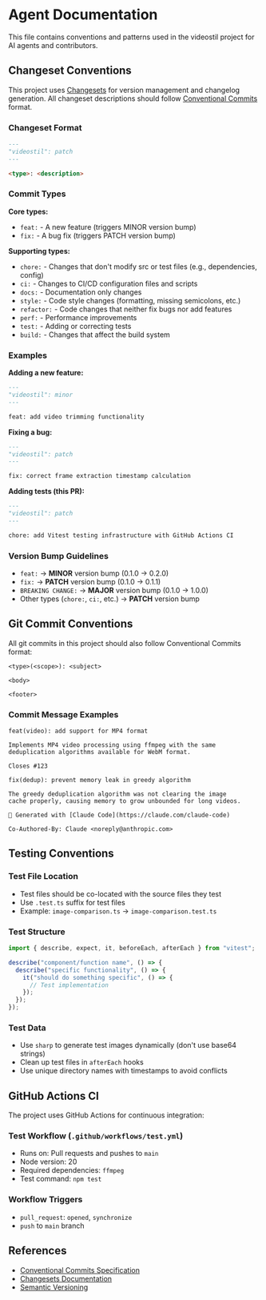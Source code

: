 # Agent Documentation

This file contains conventions and patterns used in the videostil project for AI agents and contributors.

## Changeset Conventions

This project uses [Changesets](https://github.com/changesets/changesets) for version management and changelog generation. All changeset descriptions should follow [Conventional Commits](https://www.conventionalcommits.org/) format.

### Changeset Format

```markdown
---
"videostil": patch
---

<type>: <description>
```

### Commit Types

**Core types:**
- `feat:` - A new feature (triggers MINOR version bump)
- `fix:` - A bug fix (triggers PATCH version bump)

**Supporting types:**
- `chore:` - Changes that don't modify src or test files (e.g., dependencies, config)
- `ci:` - Changes to CI/CD configuration files and scripts
- `docs:` - Documentation only changes
- `style:` - Code style changes (formatting, missing semicolons, etc.)
- `refactor:` - Code changes that neither fix bugs nor add features
- `perf:` - Performance improvements
- `test:` - Adding or correcting tests
- `build:` - Changes that affect the build system

### Examples

**Adding a new feature:**
```markdown
---
"videostil": minor
---

feat: add video trimming functionality
```

**Fixing a bug:**
```markdown
---
"videostil": patch
---

fix: correct frame extraction timestamp calculation
```

**Adding tests (this PR):**
```markdown
---
"videostil": patch
---

chore: add Vitest testing infrastructure with GitHub Actions CI
```

### Version Bump Guidelines

- `feat:` → **MINOR** version bump (0.1.0 → 0.2.0)
- `fix:` → **PATCH** version bump (0.1.0 → 0.1.1)
- `BREAKING CHANGE:` → **MAJOR** version bump (0.1.0 → 1.0.0)
- Other types (`chore:`, `ci:`, etc.) → **PATCH** version bump

## Git Commit Conventions

All git commits in this project should also follow Conventional Commits format:

```
<type>(<scope>): <subject>

<body>

<footer>
```

### Commit Message Examples

```
feat(video): add support for MP4 format

Implements MP4 video processing using ffmpeg with the same
deduplication algorithms available for WebM format.

Closes #123
```

```
fix(dedup): prevent memory leak in greedy algorithm

The greedy deduplication algorithm was not clearing the image
cache properly, causing memory to grow unbounded for long videos.

🤖 Generated with [Claude Code](https://claude.com/claude-code)

Co-Authored-By: Claude <noreply@anthropic.com>
```

## Testing Conventions

### Test File Location
- Test files should be co-located with the source files they test
- Use `.test.ts` suffix for test files
- Example: `image-comparison.ts` → `image-comparison.test.ts`

### Test Structure
```typescript
import { describe, expect, it, beforeEach, afterEach } from "vitest";

describe("component/function name", () => {
  describe("specific functionality", () => {
    it("should do something specific", () => {
      // Test implementation
    });
  });
});
```

### Test Data
- Use `sharp` to generate test images dynamically (don't use base64 strings)
- Clean up test files in `afterEach` hooks
- Use unique directory names with timestamps to avoid conflicts

## GitHub Actions CI

The project uses GitHub Actions for continuous integration:

### Test Workflow (`.github/workflows/test.yml`)
- Runs on: Pull requests and pushes to `main`
- Node version: 20
- Required dependencies: `ffmpeg`
- Test command: `npm test`

### Workflow Triggers
- `pull_request`: `opened`, `synchronize`
- `push` to `main` branch

## References

- [Conventional Commits Specification](https://www.conventionalcommits.org/)
- [Changesets Documentation](https://github.com/changesets/changesets)
- [Semantic Versioning](https://semver.org/)
